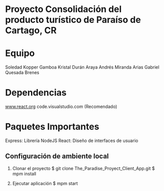 # Proyecto Consolidación del producto turístico de Paraíso de Cartago, CR

# Equipo
Soledad Kopper Gamboa
Kristal Durán Araya
Andrés Miranda Arias
Gabriel Quesada Brenes

# Dependencias
www.react.org
code.visualstudio.com (Recomendado)

# Paquetes Importantes
Express: Librería NodeJS
React: Diseño de interfaces de usuario

## Configuración de ambiente local
1. Clonar el proyecto 
$ git clone The_Paradise_Proyect_Client_App.git
$ mpm install 

2. Ejecutar aplicación
$ mpm start
